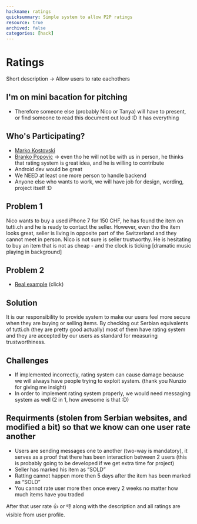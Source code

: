 ```yaml
---
hackname: ratings
quicksummary: Simple system to allow P2P ratings
resource: true
archived: false
categories: [hack]
---
```


# Ratings

Short description -> Allow users to rate eachothers

## I'm on mini bacation for pitching

- Therefore someone else (probably Nico or Tanya) will have to present, or find someone to read this document out loud :D it has everything

## Who's Participating?

- [Marko Kostovski](/hackdays/whoami/marko)
- [Branko Popovic](/hackdays/whoami/branko) -> even tho he will not be with us in person, he thinks that rating system is great idea, and he is willing to contribute
- Android dev would be great
- We NEED at least one more person to handle backend
- Anyone else who wants to work, we will have job for design, wording, project itself :D

## Problem 1

Nico wants to buy a used iPhone 7 for 150 CHF, he has found the item on tutti.ch and he is ready to contact the seller. However, even tho the item looks great, seller is living in opposite part of the Switzerland and they cannot meet in person. Nico is not sure is seller trustworthy. He is hesitating to buy an item that is not as cheap - and the clock is ticking [dramatic music playing in background]

## Problem 2

- [Real example](/hackdays/assets/images/selda-story.png) (click)

## Solution

It is our responsibility to provide system to make our users feel more secure when they are buying or selling items. By checking out Serbian equivalents of tutti.ch (they are pretty good actually) most of them have rating system and they are accepted by our users as standard for measuring trustworthiness.

## Challenges

- If implemented incorrectly, rating system can cause damage because we will always have people trying to exploit system. (thank you Nunzio for giving me insight)
- In order to implement rating system properly, we would need messaging system as well (2 in 1, how awesome is that :D)

## Requirments (stolen from Serbian websites, and modified a bit) so that we know can one user rate another

- Users are sending messages one to another (two-way is mandatory), it serves as a proof that there has been interaction between 2 users (this is probably going to be developed if we get extra time for project)
- Seller has marked his item as “SOLD”
- Ratting cannot happen more then 5 days after the item has been marked as “SOLD”
- You cannot rate user more then once every 2 weeks no matter how much items have you traded

After that user rate :+1: or :-1: along with the description and all ratings are visible from user profile.
